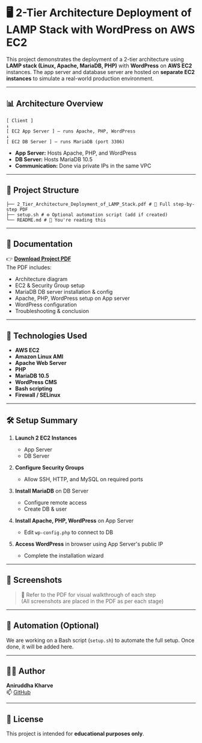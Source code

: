 # 🖥️ 2-Tier Architecture Deployment of LAMP Stack with WordPress on AWS EC2

This project demonstrates the deployment of a 2-tier architecture using **LAMP stack (Linux, Apache, MariaDB, PHP)** with **WordPress** on **AWS EC2** instances. The app server and database server are hosted on **separate EC2 instances** to simulate a real-world production environment.

---

## 📊 Architecture Overview

```
[ Client ]
↓
[ EC2 App Server ] — runs Apache, PHP, WordPress
↓
[ EC2 DB Server ] — runs MariaDB (port 3306)
```


- **App Server:** Hosts Apache, PHP, and WordPress
- **DB Server:** Hosts MariaDB 10.5
- **Communication:** Done via private IPs in the same VPC

---

## 📁 Project Structure

```
├── 2_Tier_Architecture_Deployment_of_LAMP_Stack.pdf # 📄 Full step-by-step PDF
├── setup.sh # ⚙️ Optional automation script (add if created)
└── README.md # 📘 You're reading this
```


---

## 📄 Documentation

👉 **[Download Project PDF](./2_Tier_Architecture_Deployment_of_LAMP_Stack.pdf)**  
The PDF includes:

- Architecture diagram
- EC2 & Security Group setup
- MariaDB DB server installation & config
- Apache, PHP, WordPress setup on App server
- WordPress configuration
- Troubleshooting & conclusion

---

## 🧰 Technologies Used

- **AWS EC2**
- **Amazon Linux AMI**
- **Apache Web Server**
- **PHP**
- **MariaDB 10.5**
- **WordPress CMS**
- **Bash scripting**
- **Firewall / SELinux**

---

## 🛠️ Setup Summary

1. **Launch 2 EC2 Instances**  
   - App Server  
   - DB Server  

2. **Configure Security Groups**  
   - Allow SSH, HTTP, and MySQL on required ports

3. **Install MariaDB** on DB Server  
   - Configure remote access  
   - Create DB & user

4. **Install Apache, PHP, WordPress** on App Server  
   - Edit `wp-config.php` to connect to DB

5. **Access WordPress** in browser using App Server's public IP  
   - Complete the installation wizard

---

## 📸 Screenshots

> 📌 Refer to the PDF for visual walkthrough of each step  
> (All screenshots are placed in the PDF as per each stage)

---

## 🤖 Automation (Optional)

We are working on a Bash script (`setup.sh`) to automate the full setup. Once done, it will be added here.

---

## 🙋‍♂️ Author

**Aniruddha Kharve**  
📫 [GitHub](https://github.com/Aniruddhakharve)

---

## 📌 License

This project is intended for **educational purposes only**.  


